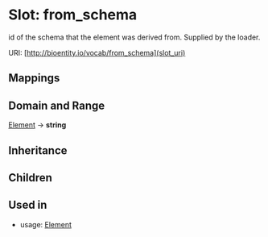 # Slot: from_schema


id of the schema that the element was derived from.  Supplied by the loader.

URI: [http://bioentity.io/vocab/from_schema](slot_uri)
## Mappings

## Domain and Range

[Element](Element.md) -> **string**
## Inheritance

## Children

## Used in

 *  usage: [Element](Element.md)
